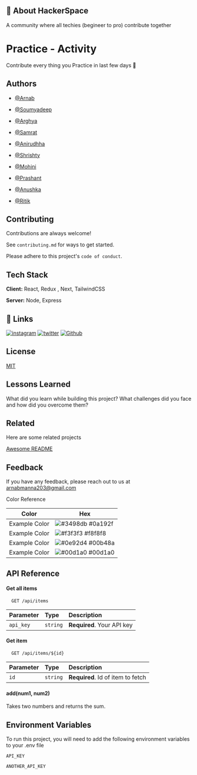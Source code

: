 
## 🚀 About HackerSpace

A community where all techies (begineer to pro) contribute together


# Practice - Activity

Contribute every thing you Practice in last few days 🚀



## Authors

- [@Arnab](https://www.github.com/arnab-4)

- [@Soumyadeep](https://www.github.com/soumyadeepdey2003)

- [@Arghya](https://www.github.com/Arghya46)

- [@Samrat](https://www.github.com/samratghosh291)

- [@Anirudhha](https://www.github.com/DMMPrice)

- [@Shrishty](https://www.github.com/hustler0109)

- [@Mohini](https://www.github.com/Mohini2003)

- [@Prashant](https://www.github.com/Prashant786Anand)

- [@Anushka](https://www.github.com/AnushkaBanerjee)


- [@Ritik](https://www.github.com/thisissinghji)
## Contributing

Contributions are always welcome!

See `contributing.md` for ways to get started.

Please adhere to this project's `code of conduct`.


## Tech Stack

**Client:** React, Redux , Next, TailwindCSS

**Server:** Node, Express 


## 🔗 Links
[![instagram](https://img.shields.io/badge/Instagram-%23E4405F.svg?&style=for-the-badge&logo=Instagram&logoColor=white)](https://www.instagram.com/_hackerspace_msit_/)
[![twitter](https://img.shields.io/badge/twitter-blue.svg?&style=for-the-badge&logo=Twitter&logoColor=white)](https://twitter.com/_hackerspace_)
[![Github](https://img.shields.io/badge/Github-grey.svg?&style=for-the-badge&logo=Github&logoColor=white)](https://github.com/Hackerspace2023)


## License

[MIT](https://choosealicense.com/licenses/mit/)


## Lessons Learned

What did you learn while building this project? What challenges did you face and how did you overcome them?


## Related

Here are some related projects

[Awesome README](https://github.com/matiassingers/awesome-readme)


## Feedback

If you have any feedback, please reach out to us at arnabmanna203@gmail.com

Color Reference

| Color             | Hex                                                                |
| ----------------- | ------------------------------------------------------------------ |
| Example Color | ![#3498db](https://via.placeholder.com/10/0a192f?text=+) #0a192f |
| Example Color | ![#f3f3f3](https://via.placeholder.com/10/f3f3f3?text=+) #f8f8f8 |
| Example Color | ![#0e92d4](https://via.placeholder.com/10/0e92d4?text=+) #00b48a |
| Example Color | ![#00d1a0](https://via.placeholder.com/10/00d1a0?text=+) #00d1a0 |


## API Reference

#### Get all items

```http
  GET /api/items
```

| Parameter | Type     | Description                |
| :-------- | :------- | :------------------------- |
| `api_key` | `string` | **Required**. Your API key |

#### Get item

```http
  GET /api/items/${id}
```

| Parameter | Type     | Description                       |
| :-------- | :------- | :-------------------------------- |
| `id`      | `string` | **Required**. Id of item to fetch |

#### add(num1, num2)

Takes two numbers and returns the sum.


## Environment Variables

To run this project, you will need to add the following environment variables to your .env file

`API_KEY`

`ANOTHER_API_KEY`






